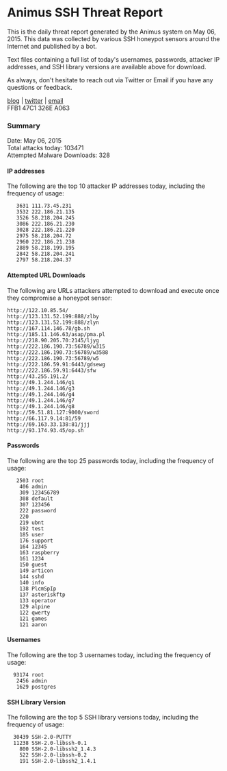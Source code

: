# Animus SSH Threat Report

This is the daily threat report generated by the Animus system on May 06, 2015. This data was collected by various SSH honeypot sensors around the Internet and published by a bot.  

Text files containing a full list of today's usernames, passwords, attacker IP addresses, and SSH library versions are available above for download.  

As always, don't hesitate to reach out via Twitter or Email if you have any questions or feedback.  

[blog](http://morris.guru) | [twitter](https://twitter.com/andrew___morris) | [email](mailto:andrew@morris.guru)  
FFB1 47C1 326E A063  

### Summary

Date: May 06, 2015  
Total attacks today: 103471  
Attempted Malware Downloads: 328 

#### IP addresses
The following are the top 10 attacker IP addresses today, including the frequency of usage:
```
   3631 111.73.45.231
   3532 222.186.21.135
   3526 58.218.204.245
   3086 222.186.21.230
   3028 222.186.21.220
   2975 58.218.204.72
   2960 222.186.21.238
   2889 58.218.199.195
   2842 58.218.204.241
   2797 58.218.204.37
```

#### Attempted URL Downloads
The following are URLs attackers attempted to download and execute once they compromise a honeypot sensor:
```
http://122.10.85.54/
http://123.131.52.199:888/zlby
http://123.131.52.199:888/zlyn
http://167.114.146.78/gb.sh
http://185.11.146.63/asap/pma.pl
http://218.90.205.70:2145/ljyg
http://222.186.190.73:56789/w315
http://222.186.190.73:56789/w3588
http://222.186.190.73:56789/w5
http://222.186.59.91:6443/gdsewg
http://222.186.59.91:6443/sfw
http://43.255.191.2/
http://49.1.244.146/g1
http://49.1.244.146/g3
http://49.1.244.146/g4
http://49.1.244.146/g7
http://49.1.244.146/g8
http://59.51.81.127:9000/sword
http://66.117.9.14:81/59
http://69.163.33.138:81/jjj
http://93.174.93.45/op.sh
```

#### Passwords
The following are the top 25 passwords today, including the frequency of usage:
```
   2503 root
    406 admin
    309 123456789
    308 default
    307 123456
    222 password
    220 
    219 ubnt
    192 test
    185 user
    176 support
    164 12345
    163 raspberry
    161 1234
    150 guest
    149 articon
    144 sshd
    140 info
    138 PlcmSpIp
    137 asteriskftp
    133 operator
    129 alpine
    122 qwerty
    121 games
    121 aaron
```

#### Usernames
The following are the top 3 usernames today, including the frequency of usage:
```
  93174 root
   2456 admin
   1629 postgres
```

#### SSH Library Version
The following are the top 5 SSH library versions today, including the frequency of usage:
```
  30439 SSH-2.0-PUTTY
  11238 SSH-2.0-libssh-0.1
    800 SSH-2.0-libssh2_1.4.3
    522 SSH-2.0-libssh-0.2
    191 SSH-2.0-libssh2_1.4.1
```
